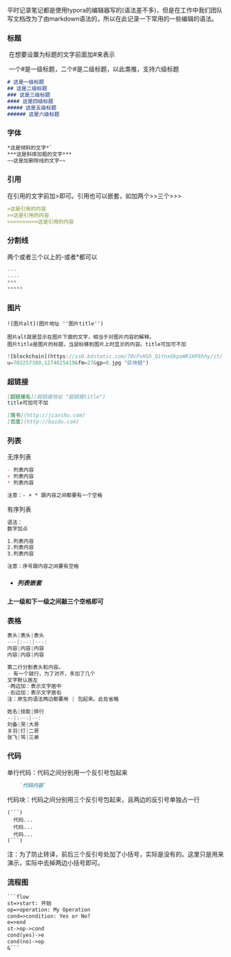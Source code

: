 平时记录笔记都是使用typora的编辑器写的(语法差不多)，但是在工作中我们团队写文档改为了由markdown语法的，所以在此记录一下常用的一些编辑的语法。



### 标题

​	在想要设置为标题的文字前面加#来表示

​	一个#是一级标题，二个#是二级标题，以此类推，支持六级标题

```md
# 这是一级标题
## 这是二级标题
### 这是三级标题
#### 这是四级标题
##### 这是五级标题
###### 这是六级标题
```



### 字体

```html
*这是倾斜的文字*`
***这是斜体加粗的文字***
~~这是加删除线的文字~~
```



### 引用

在引用的文字前加>即可。引用也可以嵌套，如加两个>>三个>>>

```md
>这是引用的内容
>>这是引用的内容
>>>>>>>>>>这是引用的内容
```



### 分割线

两个或者三个以上的-或者*都可以

```js
---
----
***
*****
```



### 图片

```
![图片alt](图片地址 ''图片title'')

图片alt就是显示在图片下面的文字，相当于对图片内容的解释。
图片title是图片的标题，当鼠标移到图片上时显示的内容。title可加可不加
```

```js
![blockchain](https://ss0.bdstatic.com/70cFvHSh_Q1YnxGkpoWK1HF6hhy/it/
u=702257389,1274025419&fm=27&gp=0.jpg "区块链")
```



### 超链接

```md
[超链接名](超链接地址 "超链接title")
title可加可不加
```

```md
[简书](http://jianshu.com)
[百度](http://baidu.com)
```



### 列表

无序列表

```md
- 列表内容
+ 列表内容
* 列表内容

注意：- + * 跟内容之间都要有一个空格
```

有序列表

```md
语法：
数字加点

1.列表内容
2.列表内容
3.列表内容

注意：序号跟内容之间要有空格
```

- ##### 列表嵌套

**上一级和下一级之间敲三个空格即可**



### 表格

```js
表头|表头|表头
---|:--:|---:
内容|内容|内容
内容|内容|内容

第二行分割表头和内容。
- 有一个就行，为了对齐，多加了几个
文字默认居左
-两边加：表示文字居中
-右边加：表示文字居右
注：原生的语法两边都要用 | 包起来。此处省略
```

```js
姓名|技能|排行
--|:--:|--:
刘备|哭|大哥
关羽|打|二哥
张飞|骂|三弟
```



### 代码

单行代码：代码之间分别用一个反引号包起来 

```md
    `代码内容`
```

代码块：代码之间分别用三个反引号包起来，且两边的反引号单独占一行 

```
(```)
  代码...
  代码...
  代码...
(```)
```

注：为了防止转译，前后三个反引号处加了小括号，实际是没有的。这里只是用来演示，实际中去掉两边小括号即可。 



### 流程图

```md
​```flow
st=>start: 开始
op=>operation: My Operation
cond=>condition: Yes or No?
e=>end
st->op->cond
cond(yes)->e
cond(no)->op
&```
```
